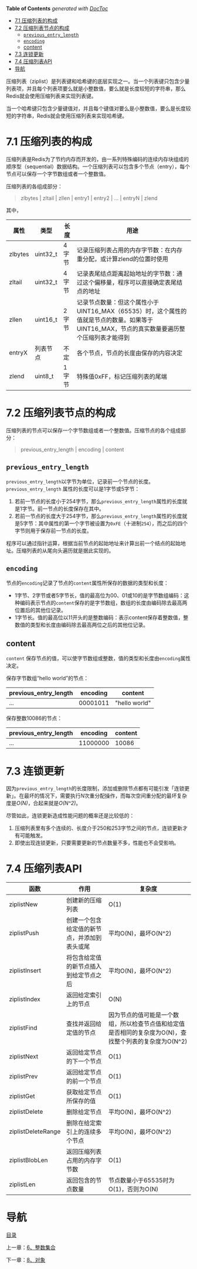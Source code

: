 <!-- START doctoc generated TOC please keep comment here to allow auto update -->
<!-- DON'T EDIT THIS SECTION, INSTEAD RE-RUN doctoc TO UPDATE -->
**Table of Contents**  *generated with [DocToc](https://github.com/thlorenz/doctoc)*

- [7.1 压缩列表的构成](#71-%E5%8E%8B%E7%BC%A9%E5%88%97%E8%A1%A8%E7%9A%84%E6%9E%84%E6%88%90)
- [7.2 压缩列表节点的构成](#72-%E5%8E%8B%E7%BC%A9%E5%88%97%E8%A1%A8%E8%8A%82%E7%82%B9%E7%9A%84%E6%9E%84%E6%88%90)
  - [`previous_entry_length`](#previous_entry_length)
  - [`encoding`](#encoding)
  - [content](#content)
- [7.3 连锁更新](#73-%E8%BF%9E%E9%94%81%E6%9B%B4%E6%96%B0)
- [7.4 压缩列表API](#74-%E5%8E%8B%E7%BC%A9%E5%88%97%E8%A1%A8api)
- [导航](#%E5%AF%BC%E8%88%AA)

<!-- END doctoc generated TOC please keep comment here to allow auto update -->

压缩列表（ziplist）是列表键和哈希键的底层实现之一。当一个列表键只包含少量列表项，并且每个列表项要么就是小整数值，要么就是长度较短的字符串，那么Redis就会使用压缩列表来实现列表键。

当一个哈希键只包含少量键值对，并且每个键值对要么是小整数值，要么是长度较短的字符串，Redis就会使用压缩列表来实现哈希键。

# 7.1 压缩列表的构成

压缩列表是Redis为了节约内存而开发的，由一系列特殊编码的连续内存块组成的顺序型（sequential）数据结构。一个压缩列表可以包含多个节点（entry），每个节点可以保存一个字节数组或者一个整数值。

压缩列表的各组成部分：

> zlbytes | zltail | zllen | entry1 | entry2 | … | entryN | zlend  

其中，

| 属性      | 类型        | 长度   | 用途                                       |
| ------- | --------- | ---- | ---------------------------------------- |
| zlbytes | uint32\_t | 4字节  | 记录压缩列表占用的内存字节数：在内存重分配，或计算zlend的位置时使用     |
| zltail  | uint32\_t | 4字节  | 记录表尾结点距离起始地址的字节数：通过这个偏移量，程序可以直接确定表尾结点的地址 |
| zllen   | uint16\_t | 2字节  | 记录节点数量：但这个属性小于UINT16\_MAX（65535）时，这个属性的值就是节点的数量。如果等于UINT16\_MAX，节点的真实数量要遍历整个压缩列表才能得到 |
| entryX  | 列表节点      | 不定   | 各个节点，节点的长度由保存的内容决定                       |
| zlend   | uint8\_t  | 1字节  | 特殊值0xFF，标记压缩列表的尾端                        |

# 7.2 压缩列表节点的构成

压缩列表的节点可以保存一个字节数组或者一个整数值。压缩节点的各个组成部分：

> previous_entry_length | encoding | content 

## `previous_entry_length`

`previous_entry_length`以字节为单位，记录前一个节点的长度。`previous_entry_length` 属性的长度可以是1字节或5字节：

1. 若前一节点的长度小于254字节，那么`previous_entry_length`属性的长度就是1字节。前一节点的长度保存在其中。
2. 若前一节点的长度大于254字节，那么`previous_entry_length`属性的长度就是5字节：其中属性的第一个字节被设置为`0xFE`（十进制`254`），而之后的四个字节则用于保存前一节点的长度。

程序可以通过指针运算，根据当前节点的起始地址来计算出前一个结点的起始地址。压缩列表的从尾向头遍历就是据此实现的。

## `encoding`

节点的`encoding`记录了节点的`content`属性所保存的数据的类型和长度：

- 1字节、2字节或者5字节长，值的最高位为00、01或10的是字节数组编码：这种编码表示节点的`content`保存的是字节数组，数组的长度由编码除去最高两位置后的其他位记录。
- 1字节长。值的最高位以11开头的是整数编码：表示content保存着整数值，整数值的类型和长度由编码除去最高两位之后的其他位记录。

## content

`content` 保存节点的值，可以使字节数组或整数，值的类型和长度由`encoding`属性决定。

保存字节数组“hello world”的节点：

| previous_entry_length | encoding | content       |
| --------------------- | -------- | ------------- |
| ...                   | 00001011 | "hello world" |

保存整数10086的节点：

| previous_entry_length | encoding | content |
| --------------------- | -------- | ------- |
| ...                   | 11000000 | 10086   |

# 7.3 连锁更新 

因为`previous_entry_length`的长度限制，添加或删除节点都有可能引发「连锁更新」。在最坏的情况下，需要执行*N*次重分配操作，而每次空间重分配的最坏复杂度是*O(N)*，合起来就是*O(N^2)*。

尽管如此，连锁更新造成性能问题的概率还是比较低的：

1. 压缩列表里有多个连续的、长度介于250和253字节之间的节点，连锁更新才有可能触发。
2. 即使出现连锁更新，只要需要更新的节点数量不多，性能也不会受影响。

# 7.4 压缩列表API

| 函数                 | 作用                     | 复杂度                                      |
| ------------------ | ---------------------- | ---------------------------------------- |
| ziplistNew         | 创建新的压缩列表               | O(1)                                     |
| ziplistPush        | 创建一个包含给定值的新节点，并添加到表头或尾 | 平均O(N)，最坏O(N^2)                          |
| ziplistInsert      | 将包含给定值的新节点插入到给定节点之后    | 平均O(N)，最坏O(N^2)                          |
| ziplistIndex       | 返回给定索引上的节点             | O(N)                                     |
| ziplistFind        | 查找并返回给定值的节点            | 因为节点的值可能是一个数组，所以检查节点值和给定值是否相同的复杂度为O(N)，查找整个列表的复杂度为O(N^2) |
| ziplistNext        | 返回给定节点的下一个节点           | O(1)                                     |
| ziplistPrev        | 返回给定节点的前一个节点           | O(1)                                     |
| ziplistGet         | 获取给定节点所保存的值            | O(1)                                     |
| ziplistDelete      | 删除给定节点                 | 平均O(N)，最坏O(N^2)                          |
| ziplistDeleteRange | 删除在给定索引上的连续多个节点        | 平均O(N)，最坏O(N^2)                          |
| ziplistBlobLen     | 返回压缩列表占用的内存字节数         | O(1)                                     |
| ziplistLen         | 返回包含的节点数量              | 节点数量小于65535时为O(1)，否则为O(N)                |

# 导航

[目录](README.md)

上一章：[6、整数集合](6、整数集合.md)

下一章：[8、对象](8、对象.md)
